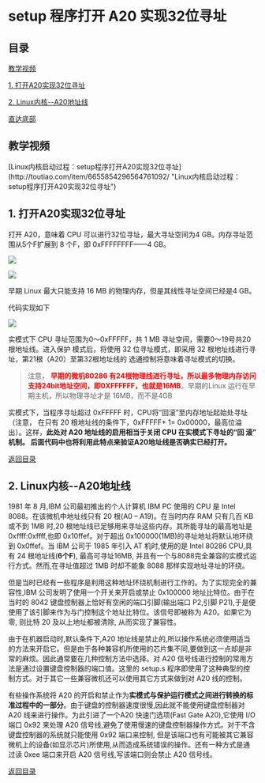 
# setup 程序打开 A20 实现32位寻址

<h2 id = 'm'> 目录 </h2>

[教学视频](#t)

[1. 打开A20实现32位寻址](#1)

[2. Linux内核--A20地址线](#2)

[直达底部](#e)

<h2 id = 't'> 教学视频 </h2>
[Linux内核启动过程：setup程序打开A20实现32位寻址](http://toutiao.com/item/6655854296564761092/ "Linux内核启动过程：setup程序打开A20实现32位寻址")

<h2 id = '1'> 1. 打开A20实现32位寻址 </h2>
  
  打开 A20，意味着 CPU 可以进行32位寻址，最大寻址空间为4 GB。内存寻址范围从5个F扩展到 8 个F，即 0xFFFFFFFF——4 GB。

![](https://i.imgur.com/FBexvkC.png)

![](https://i.imgur.com/CKbfXMO.png)

  早期 Linux 最大只能支持 16 MB 的物理内存，但是其线性寻址空间已经是4 GB。

代码实现如下

![](https://i.imgur.com/IZmMY3g.png)

  实模式下 CPU 寻址范围为0～0xFFFFF，共 1 MB 寻址空间，需要0～19号共20根地址线。进入保护 模式后，将使用 32 位寻址模式，即采用 32 根地址线进行寻址，第21根（A20）至第32根地址线的 选通控制将意味着寻址模式的切换。

> 注意，<font color=red> **早期的微机80286 有24根物理线进行寻址，所以最多物理内存访问支持24bit地址空间，即0XFFFFFF，也就是16MB**</font>。早期的Linux 运行在早期主机，所以物理寻址才是 16MB，而不是4GB

  实模式下，当程序寻址超过 0xFFFFF 时，CPU将“回滚”至内存地址起始处寻址（注意， 在只有 20 根地址线的条件下，0xFFFFF+ 1= 0x00000，最高位溢出）。这样，**此处对 A20 地址线的启用相当于关闭 CPU 在实模式下寻址的“回 滚” 机制。 后面代码中也将利用此特点来验证A20地址线是否确实已经打开。**

[返回目录](#m)

<h2 id = '2'> 2. Linux内核--A20地址线 </h2>

  1981 年 8 月,IBM 公司最初推出的个人计算机 IBM PC 使用的 CPU 是 Intel 8088。在该微机中地址线只有 20 根(A0 – A19)。在当时内存 RAM 只有几百 KB 或不到 1MB 时,20 根地址线已足够用来寻址这些内存。其所能寻址的最高地址是 0xffff:0xffff,也即 0x10ffef。对于超出 0x100000(1MB)的寻址地址将默认地环绕到 0x0ffef。当 IBM 公司于 1985 年引入 AT 机时,使用的是 Intel 80286 CPU,具有 24 根地址线(**6个F**), 最高可寻址16MB, 并且有一个与8088完全兼容的实模式运行方式。然而,在寻址值超过 1MB 时却不能象 8088 那样实现地址寻址的环绕。

  但是当时已经有一些程序是利用这种地址环绕机制进行工作的。为了实现完全的兼容性,IBM 公司发明了使用一个开关来开启或禁止 0x100000 地址比特位。由于在当时的 8042 键盘控制器上恰好有空闲的端口引脚(输出端口 P2,引脚 P21),于是便使用了该引脚来作为与门控制这个地址比特位。该信号即被称为 A20。如果它为零, 则比特 20 及以上地址都被清除, 从而实现了兼容性。

  由于在机器启动时,默认条件下,A20 地址线是禁止的,所以操作系统必须使用适当的方法来开启它。但是由于各种兼容机所使用的芯片集不同,要做到这一点却是非常的麻烦。因此通常要在几种控制方法中选择。对 A20 信号线进行控制的常用方法是通过设置键盘控制器的端口值。这里的 setup.s 程序即使用了这种典型的控制方式。对于其它一些兼容微机还可以使用其它方式来做到对 A20 线的控制。

  有些操作系统将 A20 的开启和禁止作为**实模式与保护运行模式之间进行转换的标准过程中的一部分**。由于键盘的控制器速度很慢,因此就不能使用键盘控制器对 A20 线来进行操作。为此引进了一个A20 快速门选项(Fast Gate A20),它使用 I/O 端口 0x92 来处理 A20 信号线,避免了使用慢速的键盘控制器操作方式。对于不含键盘控制器的系统就只能使用 0x92 端口来控制, 但是该端口也有可能被其它兼容微机上的设备(如显示芯片)所使用,从而造成系统错误的操作。还有一种方式是通过读 0xee 端口来开启 A20 信号线,写该端口则会禁止 A20 信号线。

[返回目录](#m)

<p id = 'e'> </p>